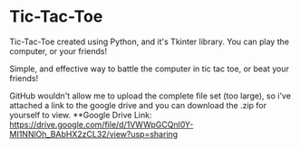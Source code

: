 # Tic-Tac-Toe
Tic-Tac-Toe created using Python, and it's Tkinter library. You can play the computer, or your friends!

Simple, and effective way to battle the computer in tic tac toe, or beat your friends! 

GitHub wouldn't allow me to upload the complete file set (too large), so i've attached
a link to the google drive and you can download the .zip for yourself to view.
**Google Drive Link: https://drive.google.com/file/d/1VWWpGCQnl0Y-MI1NNlOh_BAbHX2zCL32/view?usp=sharing
